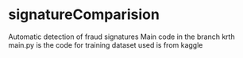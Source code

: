 # signatureComparision
Automatic detection of fraud signatures
Main code in the branch krth
main.py is the code for training
dataset used is from kaggle
